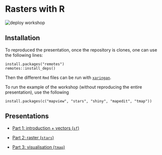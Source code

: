 # Rasters with R

![deploy workshop](https://github.com/inSilecoInc/workshop_R_template/workflows/deploy%20workshop/badge.svg)



## Installation 

To reproduced the presentation, once the repository is clones, one can use the following lines:


```{R}
install.packages("remotes")
remotes::install_deps()
```

Then the different `Rmd` files can be run with [`xaringan`](https://cran.r-project.org/web/packages/xaringan/index.html). 

To run the example of the workshop (without reproducing the entire presentation), 
use the following 


```{R}
install.packages(c("mapview", "stars", "shiny", "mapedit", "tmap"))
```

## Presentations

* [Part 1: introduction + vectors (`sf`)](https://insilecoinc.github.io/wksh_raster_CWS/_part1.html)

* [Part 2: raster (`stars`)](https://insilecoinc.github.io/wksh_raster_CWS/_part2.html)

* [Part 3: visualisation (`tmap`)](https://insilecoinc.github.io/wksh_raster_CWS/_part3.html)